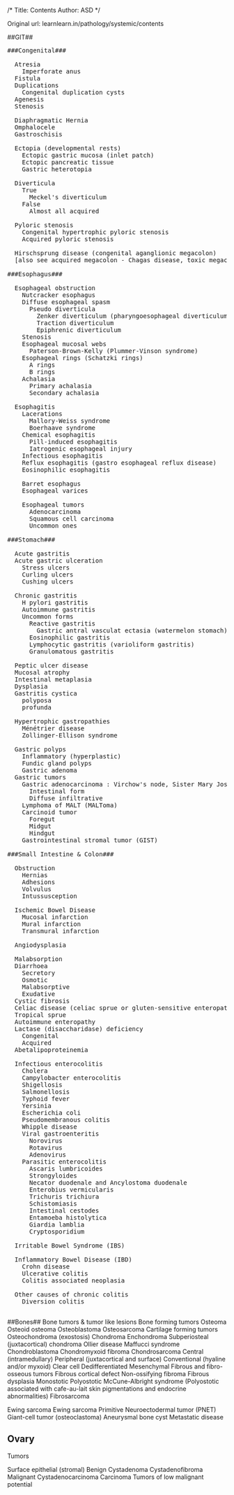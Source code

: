 /*
Title: Contents
Author: ASD 
*/

Original url: learnlearn.in/pathology/systemic/contents

##GIT##
<pre>
###Congenital###

  Atresia
    Imperforate anus
  Fistula
  Duplications
    Congenital duplication cysts
  Agenesis
  Stenosis
  
  Diaphragmatic Hernia
  Omphalocele
  Gastroschisis
  
  Ectopia (developmental rests)
    Ectopic gastric mucosa (inlet patch)
    Ectopic pancreatic tissue
    Gastric heterotopia
    
  Diverticula
    True
      Meckel's diverticulum
    False
      Almost all acquired
      
  Pyloric stenosis
    Congenital hypertrophic pyloric stenosis
    Acquired pyloric stenosis
    
  Hirschsprung disease (congenital aganglionic megacolon)
  [also see acquired megacolon - Chagas disease, toxic megacolon]
  
###Esophagus###
  
  Esophageal obstruction
    Nutcracker esophagus
    Diffuse esophageal spasm
      Pseudo diverticula
        Zenker diverticulum (pharyngoesophageal diverticulum)
        Traction diverticulum
        Epiphrenic diverticulum
    Stenosis
    Esophageal mucosal webs
      Paterson-Brown-Kelly (Plummer-Vinson syndrome)
    Esophageal rings (Schatzki rings)
      A rings
      B rings
    Achalasia
      Primary achalasia
      Secondary achalasia
    
  Esophagitis
    Lacerations
      Mallory-Weiss syndrome
      Boerhaave syndrome
    Chemical esophagitis
      Pill-induced esophagitis
      Iatrogenic esophageal injury
    Infectious esophagitis
    Reflux esophagitis (gastro esophageal reflux disease)
    Eosinophilic esophagitis
    
    Barret esophagus
    Esophageal varices
    
    Esophageal tumors
      Adenocarcinoma
      Squamous cell carcinoma
      Uncommon ones
      
###Stomach###

  Acute gastritis
  Acute gastric ulceration
    Stress ulcers
    Curling ulcers
    Cushing ulcers
  
  Chronic gastritis
    H pylori gastritis
    Autoimmune gastritis
    Uncommon forms
      Reactive gastritis
        Gastric antral vasculat ectasia (watermelon stomach)
      Eosinophilic gastritis
      Lymphocytic gastritis (varioliform gastritis)
      Granulomatous gastritis
      
  Peptic ulcer disease
  Mucosal atrophy
  Intestinal metaplasia
  Dysplasia
  Gastritis cystica
    polyposa
    profunda
    
  Hypertrophic gastropathies
    Ménétrier disease
    Zollinger-Ellison syndrome
    
  Gastric polyps
    Inflammatory (hyperplastic)
    Fundic gland polyps
    Gastric adenoma
  Gastric tumors
    Gastric adenocarcinoma : Virchow's node, Sister Mary Joseph nodule
      Intestinal form
      Diffuse infiltrative
    Lymphoma of MALT (MALToma)
    Carcinoid tumor
      Foregut 
      Midgut
      Hindgut
    Gastrointestinal stromal tumor (GIST)
    
###Small Intestine & Colon###

  Obstruction
    Hernias
    Adhesions
    Volvulus
    Intussusception
  
  Ischemic Bowel Disease
    Mucosal infarction
    Mural infarction
    Transmural infarction
    
  Angiodysplasia
  
  Malabsorption
  Diarrhoea
    Secretory
    Osmotic
    Malabsorptive
    Exudative
  Cystic fibrosis
  Celiac disease (celiac sprue or gluten-sensitive enteropathy)
  Tropical sprue
  Autoimmune enteropathy
  Lactase (disaccharidase) deficiency
    Congenital
    Acquired
  Abetalipoproteinemia
  
  Infectious enterocolitis
    Cholera
    Campylobacter enterocolitis
    Shigellosis
    Salmonellosis
    Typhoid fever
    Yersinia
    Escherichia coli
    Pseudomembranous colitis
    Whipple disease
    Viral gastroenteritis
      Norovirus
      Rotavirus
      Adenovirus
    Parasitic enterocolitis
      Ascaris lumbricoides
      Strongyloides
      Necator duodenale and Ancylostoma duodenale
      Enterobius vermicularis
      Trichuris trichiura
      Schistomiasis
      Intestinal cestodes
      Entamoeba histolytica
      Giardia lamblia
      Cryptosporidium
      
  Irritable Bowel Syndrome (IBS)
  
  Inflammatory Bowel Disease (IBD)
    Crohn disease
    Ulcerative colitis
    Colitis associated neoplasia
    
  Other causes of chronic colitis
    Diversion colitis
    </pre>
    
##Bones##
Bone tumors & tumor like lesions
  Bone forming tumors
    Osteoma
    Osteoid osteoma
    Osteoblastoma
    Osteosarcoma
  Cartilage forming tumors
    Osteochondroma (exostosis)
    Chondroma
      Enchondroma
      Subperiosteal (juxtacortical) chondroma
      Ollier disease
      Maffucci syndrome
    Chondroblastoma
    Chondromyxoid fibroma
    Chondrosarcoma
      Central (intramedullary)
      Peripheral (juxtacortical and surface)
      Conventional (hyaline and/or myxoid)
      Clear cell
      Dedifferentiated
      Mesenchymal
  Fibrous and fibro-osseous tumors
    Fibrous cortical defect
    Non-ossifying fibroma
    Fibrous dysplasia
      Monostotic
      Polyostotic
      McCune-Albright syndrome (Polyostotic associated with cafe-au-lait skin pigmentations and endocrine abnormalities)
    Fibrosarcoma
    
  Ewing sarcoma
    Ewing sarcoma
    Primitive Neuroectodermal tumor (PNET)
  Giant-cell tumor (osteoclastoma)
  Aneurysmal bone cyst
  Metastatic disease
  
  
## Ovary ##

Tumors
  
  Surface epithelial (stromal)
    Benign
      Cystadenoma
      Cystadenofibroma
    Malignant
      Cystadenocarcinoma
      Carcinoma
    Tumors of low malignant potential
  
